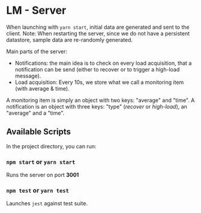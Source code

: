 # LM - Server

When launching with `yarn start`, initial data are generated and sent to the client. 
Note: When restarting the server, since we do not have a persistent datastore, sample data are re-randomly generated.

Main parts of the server: 
- Notifications: the main idea is to check on every load acquisition, that a notification can be send (either to recover or to trigger a high-load message).
- Load acquisition: Every 10s, we store what we call a monitoring item (with average & time).

A monitoring item is simply an object with two keys: "average" and "time".
A notification is an object with three keys: "type" (_recover_ or _high-load_), an "average" and a "time".

## Available Scripts

In the project directory, you can run:

### `npm start` or `yarn start`

Runs the server on port **3001**

### `npm test` or `yarn test`

Launches `jest` against test suite.
